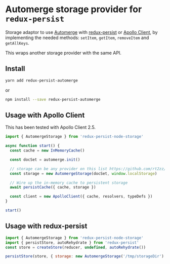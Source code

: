 # Automerge storage provider for `redux-persist`

Storage adaptor to use [Automerge](https://github.com/automerge/automerge) with [redux-persist](https://github.com/rt2zz/redux-persist) or [Apollo Client](https://github.com/apollographql/apollo-client), by implementing the needed methods: `setItem`, `getItem`, `removeItem` and `getAllKeys`.

This wraps another storage provider with the same API.

## Install

```bash
yarn add redux-persist-automerge
```

or

```bash
npm install --save redux-persist-automerge
```

## Usage with Apollo Client

This has been tested with Apollo Client 2.5.

```javascript
import { AutomergeStorage } from 'redux-persist-node-storage'

async function start() {
  const cache = new InMemoryCache()

  const docSet = automerge.init()

  // storage can be any provider on this list https://github.com/rt2zz/redux-persist#storage-engines
  const storage = new AutomergeStorage(docSet, window.localStorage)

  // Wire up the in-memory cache to persistent storage
  await persistCache({ cache, storage })

  const client = new ApolloClient({ cache, resolvers, typeDefs })
}

start()
```

## Usage with redux-persist

```javascript
import { AutomergeStorage } from 'redux-persist-node-storage'
import { persistStore, autoRehydrate } from 'redux-persist'
const store = createStore(reducer, undefined, autoRehydrate())

persistStore(store, { storage: new AutomergeStorage('/tmp/storageDir') })
```
